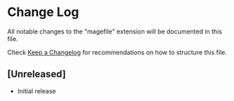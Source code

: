 # Change Log

All notable changes to the "magefile" extension will be documented in this file.

Check [Keep a Changelog](http://keepachangelog.com/) for recommendations on how to structure this file.

## [Unreleased]

- Initial release